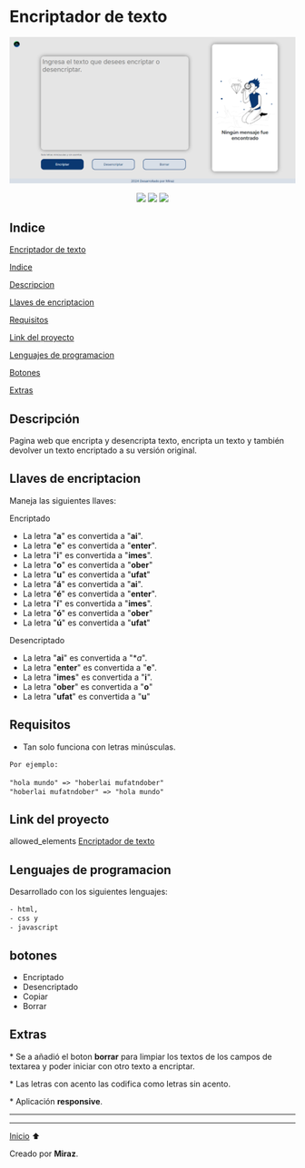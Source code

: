 # Encriptador de texto

![portal](./assets/portal.png)

<div align="center">
    <img src="https://img.shields.io/badge/HTML-5A5A5A?logo=html5" />
    <img src="https://img.shields.io/badge/CSS-5A5A5A?logo=css3&logoColor=01A3D8" />
    <img src="https://img.shields.io/badge/JavaScript-5A5A5A?logo=javascript&logoColor=yelllow"/>
</div>

## Indice

[Encriptador de texto](#encriptador-de-texto)

[Indice](#indice)

[Descripcion](#descripción)

[Llaves de encriptacion](#llaves-de-encriptacion)

[Requisitos](#requisitos)

[Link del proyecto](#link-del-proyecto)

[Lenguajes de programacion](#lenguajes-de-programacion)

[Botones](#botones)

[Extras](#extras)

## Descripción

Pagina web que encripta y desencripta texto, encripta un texto y también devolver un texto encriptado a su versión original.

## Llaves de encriptacion

Maneja las siguientes llaves:

Encriptado

- La letra "**a**" es convertida a "**ai**".
- La letra "**e**" es convertida a "**enter**".
- La letra "**i**" es convertida a "**imes**".
- La letra "**o**" es convertida a "**ober**"
- La letra "**u**" es convertida a "**ufat**"
- La letra "**á**" es convertida a "**ai**".
- La letra "**é**" es convertida a "**enter**".
- La letra "**í**" es convertida a "**imes**".
- La letra "**ó**" es convertida a "**ober**"
- La letra "**ú**" es convertida a "**ufat**"

Desencriptado

- La letra "**ai**" es convertida a "**a*".
- La letra "**enter**" es convertida a "**e**".
- La letra "**imes**" es convertida a "**i**".
- La letra "**ober**" es convertida a "**o**"
- La letra "**ufat**" es convertida a "**u**"

## Requisitos

- Tan solo funciona con letras minúsculas.

```ejemplo
Por ejemplo:

"hola mundo" => "hoberlai mufatndober"
"hoberlai mufatndober" => "hola mundo"
```

## Link del proyecto

allowed_elements <a href="https://felix320.github.io/Challenger/" target="_blank">Encriptador de texto</a>
<!-- [Encriptador de texto](https://felix320.github.io/Challenger/)  -->

## Lenguajes de programacion

Desarrollado con los siguientes lenguajes:

```lenguaje
- html,
- css y 
- javascript
```

## botones

- Encriptado
- Desencriptado
- Copiar
- Borrar

## Extras

\* Se a añadió el boton **borrar** para limpiar los textos de los campos de textarea y poder iniciar con otro texto a encriptar.

\* Las letras con acento las codifica como letras sin acento.

\* Aplicación **responsive**.

---

<!-- .![logo](./assets/Flx.png) -->

---

[Inicio](#encriptador-de-texto) ⬆

Creado por **Miraz**.
